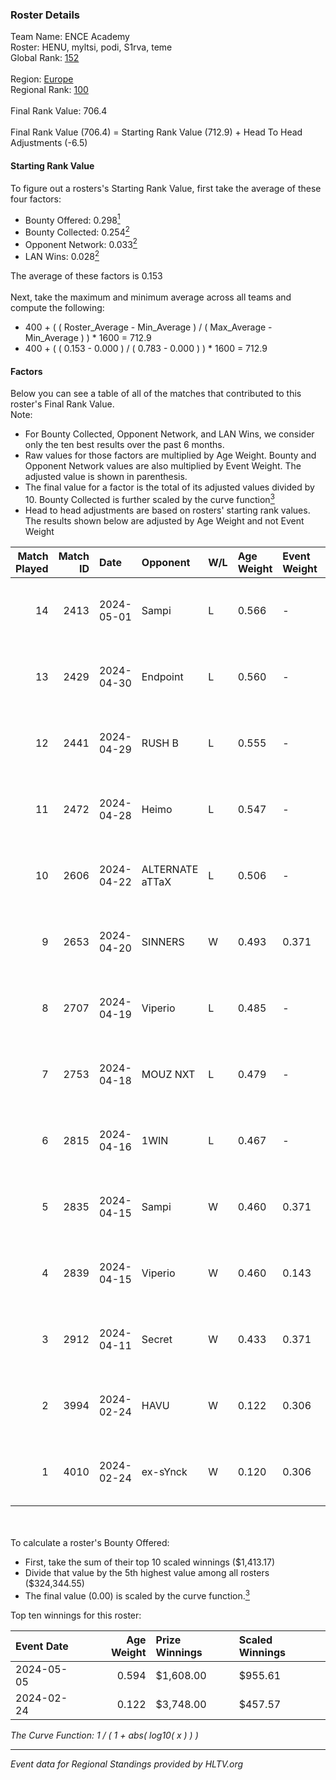 ### Roster Details<br />
Team Name: ENCE Academy<br />
Roster: HENU, myltsi, podi, S1rva, teme<br />
Global Rank: [152](../standings_global.md)<br />
<br />
Region: [Europe]( ../standings_europe.md)<br />
Regional Rank: [100]( ../standings_europe.md)<br />
<br />
Final Rank Value:  706.4<br />
<br />
Final Rank Value (706.4) = Starting Rank Value (712.9) + Head To Head Adjustments (-6.5)<br />

#### Starting Rank Value<br />
To figure out a rosters's Starting Rank Value, first take the average of these four factors:<br />
- Bounty Offered: 0.298[<sup>1</sup>](#table2)
- Bounty Collected: 0.254[<sup>2</sup>](#table1)
- Opponent Network: 0.033[<sup>2</sup>](#table1)
- LAN Wins: 0.028[<sup>2</sup>](#table1)

The average of these factors is 0.153<br />
<br />
Next, take the maximum and minimum average across all teams and compute the following:<br />
- 400 + ( ( Roster_Average - Min_Average ) / ( Max_Average - Min_Average ) ) * 1600 = 712.9
- 400 + ( ( 0.153 - 0.000 ) / ( 0.783 - 0.000 ) ) * 1600 = 712.9


#### Factors<br />
Below you can see a table of all of the matches that contributed to this roster's Final Rank Value.<br />
Note:<br />

- For Bounty Collected, Opponent Network, and LAN Wins, we consider only the ten best results over the past 6 months.
- Raw values for those factors are multiplied by Age Weight. Bounty and Opponent Network values are also multiplied by Event Weight. The adjusted value is shown in parenthesis.
- The final value for a factor is the total of its adjusted values divided by 10. Bounty Collected is further scaled by the curve function[<sup>3</sup>](#curveFunction)
- Head to head adjustments are based on rosters' starting rank values. The results shown below are adjusted by Age Weight and not Event Weight
<span id="table1"></span><br />


| Match Played | Match ID | Date       | Opponent        | W/L | Age Weight | Event Weight | Bounty Collected | Opponent Network | LAN Wins  | H2H Adj. | Roster                          |
| -: | -: | :- | :- | :- | :- | :- | :- | :- | :- | -: | :- |
|           14 |     2413 | 2024-05-01 | Sampi           | L   | 0.566      | -            | -                | -                | -         |    -4.14 | HENU, myltsi, podi, S1rva, teme |
|           13 |     2429 | 2024-04-30 | Endpoint        | L   | 0.560      | -            | -                | -                | -         |    -4.57 | HENU, myltsi, podi, S1rva, teme |
|           12 |     2441 | 2024-04-29 | RUSH B          | L   | 0.555      | -            | -                | -                | -         |    -5.20 | HENU, myltsi, podi, S1rva, teme |
|           11 |     2472 | 2024-04-28 | Heimo           | L   | 0.547      | -            | -                | -                | -         |    -9.76 | HENU, myltsi, podi, S1rva, teme |
|           10 |     2606 | 2024-04-22 | ALTERNATE aTTaX | L   | 0.506      | -            | -                | -                | -         |    -3.80 | HENU, myltsi, podi, S1rva, teme |
|            9 |     2653 | 2024-04-20 | SINNERS         | W   | 0.493      | 0.371        | 0.037 (0.007)    | 0.757 (0.138)    | 0 (0.000) |    13.82 | HENU, myltsi, podi, S1rva, teme |
|            8 |     2707 | 2024-04-19 | Viperio         | L   | 0.485      | -            | -                | -                | -         |    -9.70 | HENU, myltsi, podi, S1rva, teme |
|            7 |     2753 | 2024-04-18 | MOUZ NXT        | L   | 0.479      | -            | -                | -                | -         |    -2.21 | HENU, myltsi, podi, S1rva, teme |
|            6 |     2815 | 2024-04-16 | 1WIN            | L   | 0.467      | -            | -                | -                | -         |    -3.64 | HENU, myltsi, podi, S1rva, teme |
|            5 |     2835 | 2024-04-15 | Sampi           | W   | 0.460      | 0.371        | 0.027 (0.005)    | 1.000 (0.171)    | 0 (0.000) |    10.78 | HENU, myltsi, podi, S1rva, teme |
|            4 |     2839 | 2024-04-15 | Viperio         | W   | 0.460      | 0.143        | 0.001 (0.000)    | 0.037 (0.002)    | 0 (0.000) |     5.40 | HENU, myltsi, podi, S1rva, teme |
|            3 |     2912 | 2024-04-11 | Secret          | W   | 0.433      | 0.371        | 0.000 (0.000)    | 0.058 (0.009)    | 0 (0.000) |     3.80 | HENU, myltsi, podi, S1rva, teme |
|            2 |     3994 | 2024-02-24 | HAVU            | W   | 0.122      | 0.306        | 0.001 (0.000)    | 0.160 (0.006)    | 1 (0.122) |     1.90 | HENU, myltsi, podi, S1rva, teme |
|            1 |     4010 | 2024-02-24 | ex-sYnck        | W   | 0.120      | 0.306        | 0.000 (0.000)    | 0.016 (0.001)    | 1 (0.120) |     0.86 | HENU, myltsi, podi, S1rva, teme |

<br />
<span id="table2"></span><br />
To calculate a roster's Bounty Offered:<br />

- First, take the sum of their top 10 scaled winnings ($1,413.17)
- Divide that value by the 5th highest value among all rosters ($324,344.55)
- The final value (0.00) is scaled by the curve function.[<sup>3</sup>](#curveFunction)

Top ten winnings for this roster:<br />

| Event Date | Age Weight | Prize Winnings | Scaled Winnings |
| :- | -: | :- | :- |
| 2024-05-05 |      0.594 | $1,608.00      | $955.61         |
| 2024-02-24 |      0.122 | $3,748.00      | $457.57         |


<span id="curveFunction"></span>_The Curve Function: 1 / ( 1 + abs( log10( x ) ) )_<br />

---
_Event data for Regional Standings provided by HLTV.org_<br />
